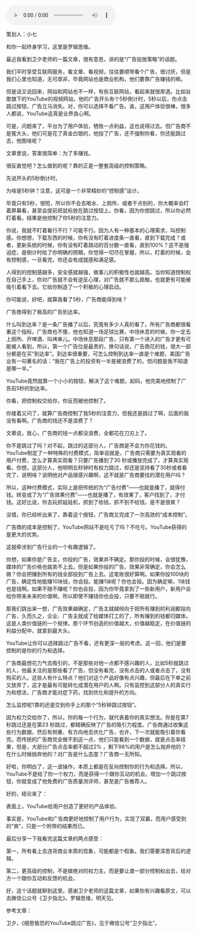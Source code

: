 <audio src="http://igetoss.cdn.igetget.com/mp3/201811/18/201811181315545429725034.mp3" controls="controls">您的浏览器不支持 audio 标签。</audio><p>策划人：小七</p><p>和你一起终身学习，这里是罗辑思维。</p><p>最近我看到卫夕老师的一篇文章，很有意思，讲的是“广告投放策略”的话题。</p><p>我们平时享受互联网服务，看文章、看视频，往往要顺带看个广告，很讨厌，但是我们心里也知道，无可厚非，毕竟网站也是商业机构，他们要靠广告赚钱的嘛。</p><p>但是话又说回来，网站和网站也不一样，有些互联网站，看起来就很厚道。比如谷歌旗下的YouTube的视频网站，他的广告开头有个5秒倒计时，5秒以后，你点击跳过按钮，广告立马消失。对，你可以选择不看广告。诶，这用户体验很棒，很多人都说，YouTube这真是业界良心啊。</p><p>可是，问题来了，平台为了用户体验，牺牲一点利益，这也说得过去。但广告商不是冤大头，他们可是花了真金白银的，他投了广告，还不强制你看，你还能跳过去，他图啥呢？</p><p>文章里说，答案很简单：为了多赚钱。</p><p>很反直觉吧？怎么做到的呢？靠的正是一整套高级的控制策略。</p><p>先说开头的5秒倒计时。</p><p>为啥是5秒钟？注意，这可是一个非常精妙的“控制感”设计。</p><p>毕竟只有5秒，很短，所以你不会去喝水、上厕所、或者干点别的，你大概率会盯着屏幕看，甚至会提前把鼠标放在跳过按钮上。你看，因为你想跳过，所以你必然盯着看。结果是他控制了你5秒的注意力。</p><p>你说，我就不盯着看行不行？可能不行。因为人有一种基本的心理需求，叫控制感。你想想，下载东西的时候，你有没有盯着进度条一直看，直到下载完成？或者，更新系统的时候，你有没有盯着跳动的百分数一直看，直到100%？这不是强迫症，是倒计时给了你明确的预期，你觉得一切尽在掌握，所以，盯着的时候，会有控制感，一旦看完，你还会有成就感和满足感。</p><p>人得到的控制感越多，安全感就越强，做事儿的积极性也就越高。当你知道控制权在自己手上，你对广告就不会有逆反心理，对广告就不那么抵触，也就更有可能被吸引着看下去。它给你制造了一个积极的心理启动。</p><p>你可能说，好吧，就算我看了5秒，广告商能得到啥？</p><p>广告商得到了极高的广告到达率。</p><p>什么叫到达率？是一条广告播了以后，究竟有多少人真的看了。所有广告商都很看重这个指标。广告商也不傻，他也知道一场足球比赛，中场休息的时候，你一定去上厕所、开啤酒、叫烤串儿。中场休息那段广告，只有第一个进入的广告才更有可能被人看到，所以，第一个广告位是最贵的，换句话说，广告商花的钱，很大一部分都是在买“到达率”。到达率很重要，可怎么控制到达率一直是个难题，美国广告业有一句著名的话：“我在广告上的投资有一半是被浪费了的，但问题是我不知道是哪一半。”</p><p>YouTube竟然就靠一个小小的按钮，解决了这个难题，起码，他完美地控制了广告前5秒的到达率。</p><p>你看，把控制权交给你，你反而被他控制了。</p><p>你接着又问了，就算广告商控制了我5秒的注意力，但我还是跳过了啊，后面的我没有看啊。广告商的钱还不是浪费了？</p><p>文章说，放心，广告商的钱一点都没浪费，全都花在刀刃上了。</p><p>你不是跳过了吗？对不起，跳过的这部分人，广告商是不会为你花钱的。YouTube制定了一种特殊的付费模式，简单说就是，广告商只需要为真实观看的用户付费，怎么才算真实观看？只要广告播到了30&nbsp;秒或播放完成了，才算真实观看。你想，这部分人，他明明五秒钟时有权力跳过，却还是坚持看了30秒或者看完了，说明啥？说明他对产品很感兴趣啊，这不就是广告商要找的潜在用户吗？</p><p>所以，这种付费模式，实际上是把传统的为“广告付费”——也就是播了，就得付钱。转变成了为“广告效果付费”——也就是播了，有效果了，客户找到了，才付钱。这好比说，你去玩抓娃娃机，抓到了给钱，抓不到不给钱。是不是很爽？</p><p>没错，你已经听出来了，靠着这个按钮，广告商又完成了一次高效的“成本控制”。</p><p>广告商的成本是控制了，YouTube网站不是吃亏了吗？不吃亏。YouTube获得的是更大的优势。</p><p>这就牵涉到广告行业的一个有趣逻辑了。</p><p>你想，如果你是广告主，你投的广告，效果并不确定。那你投的时候，会很犹豫，媒体的广告价格也就卖不上去。但是如果你投的广告，效果非常确定，你会怎么做？你会把赚到所有的钱全部投到广告上去。这笔账很好算啊。如果你投100块的广告，确定性地能赚10块钱，你会投。能赚1块呢？你也会投。因为确定嘛，1块钱也是钱啊。如果不赔不赚呢？你也会投，因为你毕竟拿到了一些新用户，新用户会给你带来未来的价值啊，所以即使不赚钱你也会投，只要不赔就行。</p><p>那我们跳出来一想，广告效果越确定，广告主就越倾向于把所有赚到的利润都投向广告，久而久之，企业、广告主就成了给媒体打工的了，所有赚到的钱都归媒体。这是人类价值链的一个规律。那个环节创造的价值越大，价值越稳定，在价值链的利益分配中，就拿到最大头。</p><p>YouTube让你可以选择跳过广告不看，还有更深一层的考虑。这一回，他们是要控制的是你的行为和选择。</p><p>广告商最想花力气去吸引的，不是那些对他一点都不感兴趣的人，比如5秒就跳过的人，他最关注的是那些看了广告，但没有看完，没有点击的人或者点击了，没有购买的人。这些人有什么特点？他们对这个产品好像有点兴趣，但最后在下单之前又放弃了，这才是最有可能转化成潜在用户的人啊。只有监控到这部分人的真实行为和想法，广告商才能对症下药，找到优化和提升的方向。</p><p>怎么监控呢?靠的还是交到你手上的那个“5秒钟跳过按钮”。</p><p>因为权力交给你了，所以，你的每一个行为，就代表着你的真实想法。你是在第7秒跳过还是在第23&nbsp;秒跳过，都精确反映了广告的吸引力程度。广告商通过收集这些行为数据，然后有侧重、有方向地去优化广告，也许，下一次就能吸引着你看完。而传统的广告商完全做不到这一点，他们只能看到一个数据，就是点击率结果，但是，大部分广告点击率都不超过2%&nbsp;，剩下98%的用户是怎么抛弃他的？在什么时候抛弃他的？对广告是什么态度？广告商一无所知。</p><p>好啦，你明白了，这一波操作，本质上都是在反向控制你的行为和选择。所以，YouTube不是给了你一个权力，而是获得一个跟你互动的机会。增加一个跳过按钮，你就变成了他免费的广告质量测评师，甚至是广告推荐人。</p><p>好的，结论来了：</p><p>表面上，YouTube给用户创造了更好的产品体验。</p><p>事实是，YouTube和广告商更好地控制了用户行为，实现了双赢，而用户感受到的“爽”，只是一个附带的结果而已。</p><p>最后分享一下我看完这篇文章的两点感受：</p><p>第一，所有看上去违背商业本质的现象，可能都是个假象。我们需要深思背后的逻辑。</p><p>第二，更高级的控制，不是做绝对的权力主，而是要让渡一部分控制权出去，给对方一个跟你互动和反馈的机会。</p><p>好，这个话题就聊到这里。感谢卫夕老师的这篇文章，如果你有兴趣看原文，可以去微信公众号《卫夕指北》。罗辑思维，明天见。</p><p>参考文章：</p><p> </p><p></p><p></p><p>卫夕，《细思极恐的YouTube跳过广告》，见于微信公号“卫夕指北”。</p>